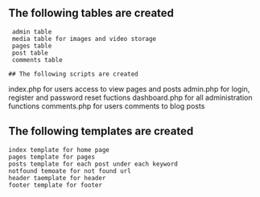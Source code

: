 
## The following tables are created
```
 admin table 
 media table for images and video storage
 pages table
 post table
 comments table

## The following scripts are created
```
 index.php for users access to view pages and posts
 admin.php for login, register and password reset fuctions
 dashboard.php for all administration functions
 comments.php for users comments to blog posts

## The following templates are created
```
index template for home page
pages template for pages
posts template for each post under each keyword
notfound temoate for not found url  
header taemplate for header 
footer template for footer





  
   













